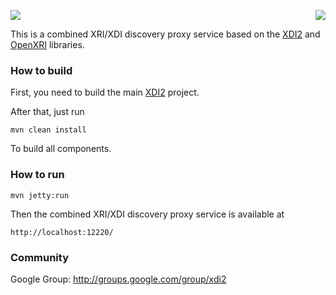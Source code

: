 <a href="http://projectdanube.org/" target="_blank"><img src="http://peacekeeper.github.com/xdi2/images/projectdanube_logo.png" align="right"></a>
<img src="http://peacekeeper.github.com/xdi2/images/logo64.png"><br>

This is a combined XRI/XDI discovery proxy service based on the [XDI2](http://github.com/peacekeeper/xdi2) and [OpenXRI](http://openxri.org) libraries.

### How to build

First, you need to build the main [XDI2](http://github.com/peacekeeper/xdi2) project.

After that, just run

    mvn clean install

To build all components.

### How to run

    mvn jetty:run

Then the combined XRI/XDI discovery proxy service is available at

	http://localhost:12220/

### Community

Google Group: http://groups.google.com/group/xdi2
